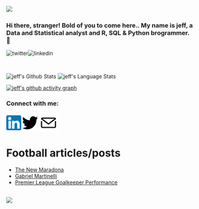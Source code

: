 ![](https://komarev.com/ghpvc/?username=jeffreyohene&label=PROFILE+VIEWS)

### Hi there, stranger! Bold of you to come here.. My name is jeff, a Data and Statistical analyst and R, SQL & Python brogrammer. 👋 


<p>
<a href="https://twitter.com/jeffrstats/">
   <img align="left" alt="twitter" src="https://img.shields.io/badge/Twitter-1DA1F2?style=for-the-badge&logo=twitter&logoColor=white" />
</a>&nbsp;&nbsp;
<a href="https://www.linkedin.com/in/jeffreyohene/">
   <img align="left" alt="linkedin" src="https://img.shields.io/badge/LinkedIn-0077B5?style=for-the-badge&logo=linkedin&logoColor=white" />
</a>
<p/>

<br/>
<p>


![jeff's Github Stats](https://github-readme-stats.vercel.app/api?username=jeffreyohene&show_icons=true&include_all_commits=true)
![jeff's Language Stats](https://github-readme-stats.vercel.app/api/top-langs/?username=jeffreyohene&layout=compact)

[![jeff's github activity graph](https://github-readme-activity-graph.cyclic.app/graph?username=jeffreyohene&theme=github-compact)](https://github.com/ashutosh00710/github-readme-activity-graph)
    
   
   ### Connect with me:
<p align="left" dir="auto">
<a href="https://www.linkedin.com/in/jeffreyohene/" rel="nofollow"><img align="center" src="images/lnkdn.png" alt="1" height="40" width="40" style="max-width: 100%;"></a>
<a href="https://www.twitter.com/jeffrstats/" rel="nofollow"><img align="center" src="images/twt.png" alt="1" height="40" width="40" style="max-width: 100%;"></a>
<a a rel="noopener" data-link="mailto:jeff.ohene10@gmail.com" href="mailto:jeff.ohene10@gmail.com" target="_top"><img align="center" src="images/m.svg" alt="1" height="50" width="50" style="max-width: 100%;"></a>


# Football articles/posts
<!-- BLOG-POST-LIST:START -->
- [The New Maradona](https://jeffrey10.medium.com/the-new-maradona-586653e173e8)
- [Gabriel Martinelli](https://jeffrey10.medium.com/player-profile-gabriel-martinelli-37099dc089f7)
- [Premier League Goalkeeper Performance](https://jeffrey10.medium.com/analysis-of-goalkeeper-performance-in-the-english-premier-league-a0d45036598b)
<!-- BLOG-POST-LIST:END -->


<br>![](https://user-images.githubusercontent.com/103119258/222024507-8c132af6-5779-498a-9bca-b30e91f0f7b8.gif) </br>

<!--
**jeffreyohene/jeffreyohene** is a ✨ _special_ ✨ repository because its `README.md` (this file) appears on your GitHub profile.
   ### My technology stack:
<p align="left" dir="auto">
    <img align="center" src="images/Rlogo.svg" alt="1" height="40" width="27" style="max-width: 100%;">
    <img align="center" src="images/python.png" alt="1" height="45" width="45" style="max-width: 100%;">
    <img align="center" src="images/sql.png" alt="1" height="40" width="40" style="max-width: 100%;">
    <img align="center" src="images/tableau.png" alt="1" height="40" width="40" style="max-width: 100%;">
    <img align="center" src="images/ga4.png" alt="1" height="40" width="40" style="max-width: 100%;">
    <img align="center" src="images/google-tag-manager.jpg" alt="1" height="40" width="40" style="max-width: 100%;">
    <img align="center" src="images/html.png" alt="1" height="40" width="40" style="max-width: 100%;">
    <img align="center" src="images/excel.png" alt="1" height="44" width="44" style="max-width: 100%;">
    <img align="center" src="images/big_query.png" alt="1" height="40" width="40" style="max-width: 100%;">
    <img align="center" src="images/power_bi.jpg" alt="1" height="50" width="50" style="max-width: 100%;">

</p>
   
- 👯 Open to opportunities.
- 🌱 I’m currently working on becoming a data engineer. I’m also learning Scala & Julia.
- 📫 Mailbox: jeff.ohene10@gmail.com
- 🔭 I’m currently working on refining my football analytics skills as I have a lot of passion and interest in the game and want to enter the field professionally.
- 💬 Ask me about a team in football and we will spend the next like 3 hours debating tactics.
- ⚡ Fun fact: I love the Dobermann Pinscher breed and I am an Accra Hearts of Oak fan, first and foremost,  then a Real Madrid & Arsenal fan.
- 😄 I speak English & German very fluently and I am an intermediate French speaker. I also speak a little Portuguese & Norwegian.
</p>
</p>
-->
